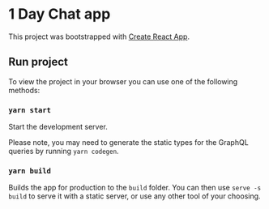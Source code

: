 # 1 Day Chat app

This project was bootstrapped with [Create React App](https://github.com/facebook/create-react-app).

## Run project

To view the project in your browser you can use one of the following methods:

### `yarn start`

Start the development server.

Please note, you may need to generate the static types for the GraphQL queries by running `yarn codegen`.

### `yarn build`

Builds the app for production to the `build` folder. You can then use `serve -s build` to serve it with a static server, or use any other tool of your choosing.